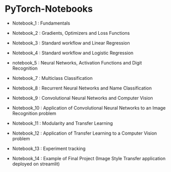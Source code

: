 # PyTorch-Notebooks

- Notebook_1 : Fundamentals
- Notebook_2 : Gradients, Optimizers and Loss Functions
- Notebook_3 : Standard workflow and Linear Regression
- Notebook_4 : Standard workflow and Logistic Regression
- notebook_5 : Neural Networks, Activation Functions and Digit Recognition


- Notebook_7 : Multiclass Classification 
- Notebook_8 : Recurrent Neural Networks and Name Classification
- Notebook_9 : Convolutional Neural Networks and Computer Vision 
- Notebook_10 : Application of Convolutional Neural Networks to an Image Recognition problem 
- Notebook_11 : Modularity and Transfer Learning 
- Notebook_12 : Application of Transfer Learning to a Computer Vision problem 
- Notebook_13 : Experiment tracking
- Notebook_14 : Example of Final Project (Image Style Transfer application deployed on streamlit)
